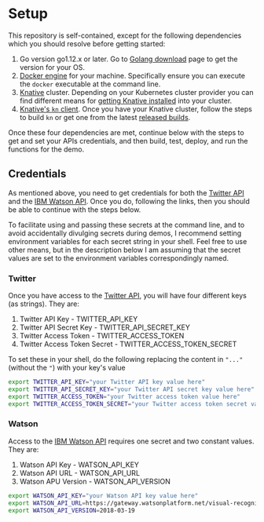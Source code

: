 # Setup

This repository is self-contained, except for the following dependencies which
you should resolve before getting started:

1. Go version go1.12.x or later. Go to [Golang download](https://golang.org/dl/)
   page to get the version for your OS.
2. [Docker engine](https://docs.docker.com/engine/installation/) for your
   machine. Specifically ensure you can execute the `docker` executable at the
   command line.
3. [Knative](https://knative.dev/) cluster. Depending on your Kubernetes cluster
   provider you can find different means for
   [getting Knative installed](https://knative.dev/docs/install/) into your
   cluster.
4. [Knative's `kn` client](https://github.com/knative/client). Once you have
   your Knative cluster, follow the steps to build `kn` or get one from the
   latest [released builds](https://github.com/knative/client/releases).

Once these four dependencies are met, continue below with the steps to get and
set your APIs credentials, and then build, test, deploy, and run the functions
for the demo.

## Credentials

As mentioned above, you need to get credentials for both the
[Twitter API](https://developer.twitter.com/en/docs) and the
[IBM Watson API](https://cloud.ibm.com/apidocs/visual-recognition/visual-recognition-v3).
Once you do, following the links, then you should be able to continue with the
steps below.

To facilitate using and passing these secrets at the command line, and to avoid
accidentally divulging secrets during demos, I recommend setting environment
variables for each secret string in your shell. Feel free to use other means,
but in the description below I am assuming that the secret values are set to the
environment variables correspondingly named.

### Twitter

Once you have access to the
[Twitter API](https://developer.twitter.com/en/docs), you will have four
different keys (as strings). They are:

1. Twitter API Key - TWITTER_API_KEY
2. Twitter API Secret Key - TWITTER_API_SECRET_KEY
3. Twitter Access Token - TWITTER_ACCESS_TOKEN
4. Twitter Access Token Secret - TWITTER_ACCESS_TOKEN_SECRET

To set these in your shell, do the following replacing the content in `"..."`
(without the `"`) with your key's value

```bash
export TWITTER_API_KEY="your Twitter API key value here"
export TWITTER_API_SECRET_KEY="your Twitter API secret key value here"
export TWITTER_ACCESS_TOKEN="your Twitter access token value here"
export TWITTER_ACCESS_TOKEN_SECRET="your Twitter access token secret value here"
```

### Watson

Access to the
[IBM Watson API](https://cloud.ibm.com/apidocs/visual-recognition/visual-recognition-v3)
requires one secret and two constant values. They are:

1. Watson API Key - WATSON_API_KEY
2. Watson API URL - WATSON_API_URL
3. Watson APU Version - WATSON_API_VERSION

```bash
export WATSON_API_KEY="your Watson API key value here"
export WATSON_API_URL=https://gateway.watsonplatform.net/visual-recognition/api
export WATSON_API_VERSION=2018-03-19
```
